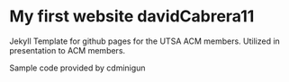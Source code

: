 # My first website davidCabrera11

Jekyll Template for github pages for the UTSA ACM members. Utilized in presentation to ACM members. 

Sample code provided by cdminigun
